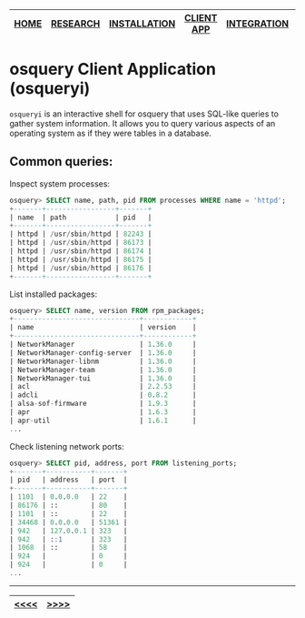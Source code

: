 |[HOME](README.md)|[RESEARCH](01_research.md)|[INSTALLATION](02_install_rocky.md)|[CLIENT APP](03_client_app.md)|[INTEGRATION](04_wazuh_integration.md)|[DEMONSTRATION](05_demonstration.md)|[CONCLUSION](06_conclusion.md)|
|-|-|-|-|-|-|-|

# osquery Client Application (osqueryi)
`osqueryi` is an interactive shell for osquery that uses SQL-like queries to gather system information. It allows you to query various aspects of an operating system as if they were tables in a database.

## Common queries:
Inspect system processes:
```sql
osquery> SELECT name, path, pid FROM processes WHERE name = 'httpd';
+-------+-----------------+-------+
| name  | path            | pid   |
+-------+-----------------+-------+
| httpd | /usr/sbin/httpd | 82243 |
| httpd | /usr/sbin/httpd | 86173 |
| httpd | /usr/sbin/httpd | 86174 |
| httpd | /usr/sbin/httpd | 86175 |
| httpd | /usr/sbin/httpd | 86176 |
+-------+-----------------+-------+
```
List installed packages:
```sql
osquery> SELECT name, version FROM rpm_packages;
+-------------------------------+------------+
| name                          | version    |
+-------------------------------+------------+
| NetworkManager                | 1.36.0     |
| NetworkManager-config-server  | 1.36.0     |
| NetworkManager-libnm          | 1.36.0     |
| NetworkManager-team           | 1.36.0     |
| NetworkManager-tui            | 1.36.0     |
| acl                           | 2.2.53     |
| adcli                         | 0.8.2      |
| alsa-sof-firmware             | 1.9.3      |
| apr                           | 1.6.3      |
| apr-util                      | 1.6.1      |
...
```
Check listening network ports:
```sql
osquery> SELECT pid, address, port FROM listening_ports;
+-------+-----------+-------+
| pid   | address   | port  |
+-------+-----------+-------+
| 1101  | 0.0.0.0   | 22    |
| 86176 | ::        | 80    |
| 1101  | ::        | 22    |
| 34468 | 0.0.0.0   | 51361 |
| 942   | 127.0.0.1 | 323   |
| 942   | ::1       | 323   |
| 1068  | ::        | 58    |
| 924   |           | 0     |
| 924   |           | 0     |
...
```

___
|[<<<<](02_install_rocky.md)|[>>>>](04_wazuh_integration.md)|
|-|-|
